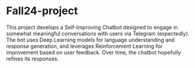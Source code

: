 # Fall24-project
This project develops a Self-Improving Chatbot designed to engage in somewhat meaningful conversations with users via Telegram (expectedly). The bot uses Deep Learning models for language understanding and response generation, and leverages Reinforcement Learning for improvement based on user feedback. Over time, the chatbot hopefully refines its responses.
